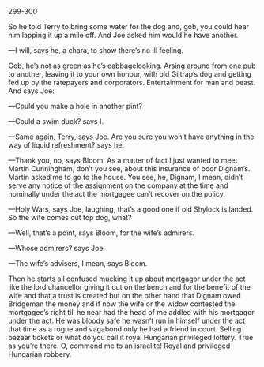 299-300

So he told Terry to bring some water for the dog and, gob, you could hear him lapping it up a mile off. And Joe asked him would he have another.

—I will, says he, a chara, to show there’s no ill feeling.

Gob, he’s not as green as he’s cabbagelooking. Arsing around from one pub to another, leaving it to your own honour, with old Giltrap’s dog and getting fed up by the ratepayers and corporators. Entertainment for man and beast. And says Joe:

—Could you make a hole in another pint?

—Could a swim duck? says I.

—Same again, Terry, says Joe. Are you sure you won’t have anything in the way of liquid refreshment? says he.

—Thank you, no, says Bloom. As a matter of fact I just wanted to meet Martin Cunningham, don’t you see, about this insurance of poor Dignam’s. Martin asked me to go to the house. You see, he, Dignam, I mean, didn’t serve any notice of the assignment on the company at the time and nominally under the act the mortgagee can’t recover on the policy.

—Holy Wars, says Joe, laughing, that’s a good one if old Shylock is landed. So the wife comes out top dog, what?

—Well, that’s a point, says Bloom, for the wife’s admirers.

—Whose admirers? says Joe.

—The wife’s advisers, I mean, says Bloom.

Then he starts all confused mucking it up about mortgagor under the act like the lord chancellor giving it out on the bench and for the benefit of the wife and that a trust is created but on the other hand that Dignam owed Bridgeman the money and if now the wife or the widow contested the mortgagee’s right till he near had the head of me addled with his mortgagor under the act. He was bloody safe he wasn’t run in himself under the act that time as a rogue and vagabond only he had a friend in court. Selling bazaar tickets or what do you call it royal Hungarian privileged lottery. True as you’re there. O, commend me to an israelite! Royal and privileged Hungarian robbery.

